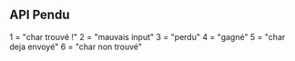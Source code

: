 ## API Pendu

1 = "char trouvé !"
2 = "mauvais input"
3 = "perdu"
4 = "gagné"
5 = "char deja envoyé"
6 = "char non trouvé"